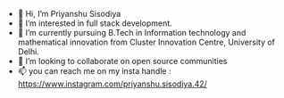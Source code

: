 - 👋 Hi, I’m Priyanshu Sisodiya
- 👀 I’m interested in full stack development.
- 🌱 I’m currently pursuing B.Tech in Information technology and mathematical innovation from Cluster Innovation Centre, University of Delhi.
- 💞️ I’m looking to collaborate on open source communities
- 📫 you can reach me on my insta handle : https://www.instagram.com/priyanshu.sisodiya.42/

<!---
Priyanshu9548/Priyanshu9548 is a ✨ special ✨ repository because its `README.md` (this file) appears on your GitHub profile.
You can click the Preview link to take a look at your changes.
--->
